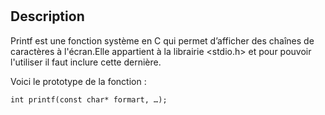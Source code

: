 #

## Description 

Printf est une fonction système en C qui permet d’afficher des chaînes de caractères à l'écran.Elle appartient à la librairie <stdio.h>  et pour pouvoir l'utiliser il faut inclure cette dernière.

Voici le prototype de la fonction : 

`int printf(const char* formart, …);` 
